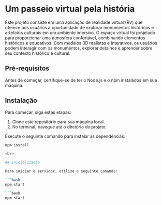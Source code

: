 # Um passeio virtual pela história
Este projeto consiste em uma aplicação de realidade virtual (RV) que oferece aos usuários a oportunidade de explorar monumentos históricos e artefatos culturais em um ambiente imersivo. O espaço virtual foi projetado para proporcionar uma atmosfera confortável, combinando elementos históricos e educativos. Com modelos 3D realistas e interativos, os usuários podem interagir com os monumentos, explorar detalhes e aprender sobre seu contexto histórico e cultural.
## Pré-requisitos

Antes de começar, certifique-se de ter o Node.js e o npm instalados em sua máquina.

## Instalação

Para começar, siga estas etapas:

1. Clone este repositório para sua máquina local.
2. No terminal, navegue até o diretório do projeto.

Execute o seguinte comando para instalar as dependências:

```bash
npm install

<br>

## Inicialização

Para iniciar o servidor, utilize o seguinte comando:

```bash
npm start

```bash
npm start

